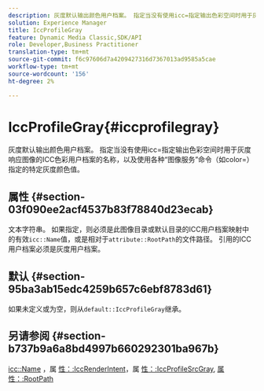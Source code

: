 ```yaml
---
description: 灰度默认输出颜色用户档案。 指定当没有使用icc=指定输出色彩空间时用于灰度响应图像的ICC色彩用户档案的名称，以及使用各种“图像服务”命令（如color=）指定的特定灰度颜色值。
solution: Experience Manager
title: IccProfileGray
feature: Dynamic Media Classic,SDK/API
role: Developer,Business Practitioner
translation-type: tm+mt
source-git-commit: f6c97606d7a4209427316d7367013ad9585a5cae
workflow-type: tm+mt
source-wordcount: '156'
ht-degree: 2%

---
```



# IccProfileGray{#iccprofilegray}

灰度默认输出颜色用户档案。 指定当没有使用icc=指定输出色彩空间时用于灰度响应图像的ICC色彩用户档案的名称，以及使用各种“图像服务”命令（如color=）指定的特定灰度颜色值。

## 属性 {#section-03f090ee2acf4537b83f78840d23ecab}

文本字符串。 如果指定，则必须是此图像目录或默认目录的ICC用户档案映射中的有效`icc::Name`值，或是相对于`attribute::RootPath`的文件路径。 引用的ICC用户档案必须是灰度用户档案。

## 默认 {#section-95ba3ab15edc4259b657c6ebf8783d61}

如果未定义或为空，则从`default::IccProfileGray`继承。

## 另请参阅 {#section-b737b9a6a8bd4997b660292301ba967b}

[icc::Name](../../../../../is-api/image-catalog/image-serving-api-ref/c-image-catalog-reference/c-icc-profile-map-reference/r-name-icc.md#reference-9e7d3c8e35434981a3dfac66b8946cbe) ，属 [性：:IccRenderIntent](../../../../../is-api/image-catalog/image-serving-api-ref/c-image-catalog-reference/c-attributes-reference/r-iccrenderintent.md#reference-012f207f28bd4406a5368d23ed95a51f)，属 [性：:IccProfileSrcGray](../../../../../is-api/image-catalog/image-serving-api-ref/c-image-catalog-reference/c-attributes-reference/r-iccprofilesrcgray.md#reference-a717831da24d43f680d01393660f12f9), [属性：:RootPath](../../../../../is-api/image-catalog/image-serving-api-ref/c-image-catalog-reference/c-attributes-reference/r-rootpath.md#reference-17d57e5967be403b8408fa7214017494)

